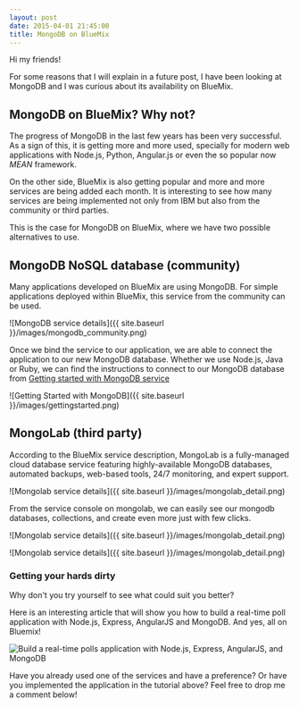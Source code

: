 ```yaml
---
layout: post
date: 2015-04-01 21:45:00
title: MongoDB on BlueMix
---
```


Hi my friends!

For some reasons that I will explain in a future post, I have been looking at MongoDB and I was curious about its availability on BlueMix.

## MongoDB on BlueMix? Why not?

The progress of MongoDB in the last few years has been very successful. As a sign of this, it is getting more and more used, specially for modern web applications with Node.js, Python, Angular.js or even the so popular now *MEAN* framework.

On the other side, BlueMix is also getting popular and more and more services are being added each month. It is interesting to see how many services are being implemented not only from IBM but also from the community or third parties.

This is the case for MongoDB on BlueMix, where we have two possible alternatives to use.


## MongoDB NoSQL database (community)

Many applications developed on BlueMix are using MongoDB. For simple applications deployed within BlueMix, this service from the community 
can be used. 

![MongoDB service details]({{ site.baseurl }}/images/mongodb_community.png)

Once we bind the service to our application, we are able to connect the application to our new MongoDB database. Whether we use Node.js, Java or Ruby, we can find the instructions to connect to our MongoDB database from [Getting started with MongoDB service](https://www.ng.bluemix.net/docs/#services/MongoDB/index.html#MongoDB)

![Getting Started with MongoDB]({{ site.baseurl }}/images/gettingstarted.png)

## MongoLab (third party)

According to the BlueMix service description, MongoLab is a fully-managed cloud database service featuring highly-available MongoDB databases, automated backups, web-based tools, 24/7 monitoring, and expert support.

![Mongolab service details]({{ site.baseurl }}/images/mongolab_detail.png)

From the service console on mongolab, we can easily see our mongodb databases, collections, and create even more just with few clicks.

![Mongolab service details]({{ site.baseurl }}/images/mongolab_detail.png)

![Mongolab service details]({{ site.baseurl }}/images/mongolab_detail.png)

### Getting your hards dirty

Why don't you try yourself to see what could suit you better?

Here is an interesting article that will show you how to build a real-time poll application with Node.js, Express, AngularJS and MongoDB. And yes, all on Bluemix!

![Build a real-time polls application with Node.js, Express, AngularJS, and MongoDB](https://www.ibm.com/developerworks/library/wa-nodejs-polling-app/)

Have you already used one of the services and have a preference? Or have you implemented the application in the tutorial above?
Feel free to drop me a comment below!



